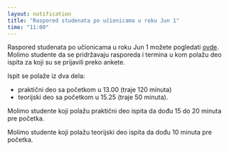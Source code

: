 ```yaml
---
layout: notification
title: "Raspored studenata po učionicama u roku Jun 1"
time: "11:00"
---
```


Raspored studenata po učionicama u roku Jun 1 možete pogledati [ovde](/ispiti/rasporedi/raspored_sedenja_jun1.pdf). Molimo studente da se pridržavaju rasporeda i termina u kom polažu deo ispita za koji su se prijavili preko ankete.

Ispit se polaže iz dva dela:
- praktični deo sa početkom u 13.00 (traje 120 minuta)
- teorijski deo sa početkom u 15.25 (traje 50 minuta).

Molimo studente koji polažu praktični deo ispita da dođu 15 do 20 minuta pre početka.

Molimo studente koji polažu teorijski deo ispita da dođu 10 minuta pre početka.

